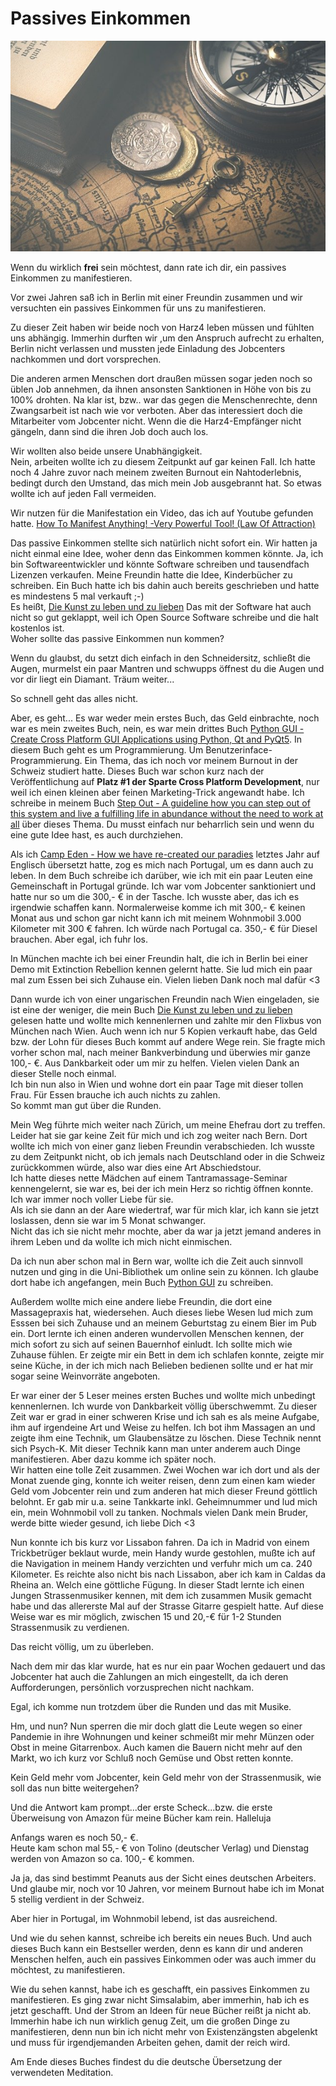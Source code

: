 # Passives Einkommen

![map](../images/map.png "map")

Wenn du wirklich **frei** sein möchtest, dann rate ich dir, ein passives Einkommen zu manifestieren.  

Vor zwei Jahren saß ich in Berlin mit einer Freundin zusammen und wir versuchten ein passives Einkommen für uns zu manifestieren.  

Zu dieser Zeit haben wir beide noch von Harz4 leben müssen und fühlten uns abhängig. Immerhin durften wir ,um den Anspruch aufrecht zu erhalten, Berlin nicht verlassen und mussten jede Einladung des Jobcenters nachkommen und dort vorsprechen.  

Die anderen armen Menschen dort draußen müssen sogar jeden noch so üblen Job annehmen, da ihnen ansonsten Sanktionen in Höhe von bis zu 100% drohten. Na klar ist, bzw.. war das gegen die Menschenrechte, denn Zwangsarbeit ist nach wie vor verboten. Aber das interessiert doch die Mitarbeiter vom Jobcenter nicht. Wenn die die Harz4-Empfänger nicht gängeln, dann sind die ihren Job doch auch los.  

Wir wollten also beide unsere Unabhängigkeit.  
Nein, arbeiten wollte ich zu diesem Zeitpunkt auf gar keinen Fall. Ich hatte noch 4 Jahre zuvor nach meinem zweiten Burnout ein Nahtoderlebnis, bedingt durch den Umstand, das mich mein Job ausgebrannt hat. So etwas wollte ich auf jeden Fall vermeiden.

Wir nutzen für die Manifestation ein Video, das ich auf Youtube gefunden hatte.
[How To Manifest Anything! -Very Powerful Tool! (Law Of Attraction)](https://youtu.be/fKV8_5h3P_I)  

Das passive Einkommen stellte sich natürlich nicht sofort ein. Wir hatten ja nicht einmal eine Idee, woher denn das Einkommen kommen könnte. Ja, ich bin Softwareentwickler und könnte Software schreiben und tausendfach Lizenzen verkaufen. Meine Freundin hatte die Idee, Kinderbücher zu schreiben. Ein Buch hatte ich bis dahin auch bereits geschrieben und hatte es mindestens 5 mal verkauft ;-)  
Es heißt, [Die Kunst zu leben und zu lieben](https://kdp.amazon.com/amazon-dp-action/de/dualbookshelf.marketplacelink/B079QC1NCY)
Das mit der Software hat auch nicht so gut geklappt, weil ich Open Source Software schreibe und die halt kostenlos ist.  
Woher sollte das passive Einkommen nun kommen?  

Wenn du glaubst, du setzt dich einfach in den Schneidersitz, schließt die Augen, murmelst ein paar Mantren und schwupps öffnest du die Augen und vor dir liegt ein Diamant. Träum weiter...  

So schnell geht das alles nicht.

Aber, es geht...
Es war weder mein erstes Buch, das Geld einbrachte, noch war es mein zweites Buch, nein, es war mein drittes Buch [Python GUI - Create Cross Platform GUI Applications using Python, Qt and PyQt5](https://kdp.amazon.com/amazon-dp-action/de/dualbookshelf.marketplacelink/B088FWNFQP). In diesem Buch geht es um Programmierung. Um Benutzerinface-Programmierung. Ein Thema, das ich noch vor meinem Burnout in der Schweiz studiert hatte. Dieses Buch war schon kurz nach der Veröffentlichung auf **Platz #1 der Sparte Cross Platform Development**, nur weil ich einen kleinen aber feinen Marketing-Trick angewandt habe. Ich schreibe in meinem Buch [Step Out - A guideline how you can step out of this system and live a fulfilling life in abundance without the need to work at all](https://kdp.amazon.com/amazon-dp-action/de/dualbookshelf.marketplacelink/B086C8Z9MY) über dieses Thema.
Du musst einfach nur beharrlich sein und wenn du eine gute Idee hast, es auch durchziehen.  

Als ich [Camp Eden - How we have re-created our paradies](https://kdp.amazon.com/amazon-dp-action/de/dualbookshelf.marketplacelink/B086C8MTP3) letztes Jahr auf Englisch übersetzt hatte, zog es mich nach Portugal, um es dann auch zu leben. In dem Buch schreibe ich darüber, wie ich mit ein paar Leuten eine Gemeinschaft in Portugal gründe. Ich war vom Jobcenter sanktioniert und hatte nur so um die 300,- € in der Tasche. Ich wusste aber, das ich es irgendwie schaffen kann. Normalerweise komme ich mit 300,- € keinen Monat aus und schon gar nicht kann ich mit meinem Wohnmobil 3.000 Kilometer mit 300 € fahren. Ich würde nach Portugal ca. 350,- € für Diesel brauchen. Aber egal, ich fuhr los.

In München machte ich bei einer Freundin halt, die ich in Berlin bei einer Demo mit Extinction Rebellion kennen gelernt hatte. Sie lud mich ein paar mal zum Essen bei sich Zuhause ein.
Vielen lieben Dank noch mal dafür <3

Dann wurde ich von einer ungarischen Freundin nach Wien eingeladen, sie ist eine der weniger, die mein Buch [Die Kunst zu leben und zu lieben](https://kdp.amazon.com/amazon-dp-action/de/dualbookshelf.marketplacelink/B079QC1NCY) gelesen hatte und wollte mich kennenlernen und zahlte mir den Flixbus von München nach Wien. Auch wenn ich nur 5 Kopien verkauft habe, das Geld bzw. der Lohn für dieses Buch kommt auf andere Wege rein. Sie fragte mich vorher schon mal, nach meiner Bankverbindung und überwies mir ganze 100,- €. Aus Dankbarkeit oder um mir zu helfen.
Vielen vielen Dank an dieser Stelle noch einmal.  
Ich bin nun also in Wien und wohne dort ein paar Tage mit dieser tollen Frau. Für Essen brauche ich auch nichts zu zahlen.  
So kommt man gut über die Runden.  

Mein Weg führte mich weiter nach Zürich, um meine Ehefrau dort zu treffen. Leider hat sie gar keine Zeit für mich und ich zog weiter nach Bern. Dort wollte ich mich von einer ganz lieben Freundin verabschieden. Ich wusste zu dem Zeitpunkt nicht, ob ich jemals nach Deutschland oder in die Schweiz zurückkommen würde, also war dies eine Art Abschiedstour.  
Ich hatte dieses nette Mädchen auf einem Tantramassage-Seminar kennengelernt, sie war es, bei der ich mein Herz so richtig öffnen konnte. Ich war immer noch voller Liebe für sie.  
Als ich sie dann an der Aare wiedertraf, war für mich klar, ich kann sie jetzt loslassen, denn sie war im 5 Monat schwanger.  
Nicht das ich sie nicht mehr mochte, aber da war ja jetzt jemand anderes in ihrem Leben und da wollte ich mich nicht einmischen.  

Da ich nun aber schon mal in Bern war, wollte ich die Zeit auch sinnvoll nutzen und ging in die Uni-Bibliothek um online sein zu können. Ich glaube dort habe ich angefangen, mein Buch [Python GUI](https://kdp.amazon.com/amazon-dp-action/de/dualbookshelf.marketplacelink/B07VT6LVCB) zu schreiben.  

Außerdem wollte mich eine andere liebe Freundin, die dort eine Massagepraxis hat, wiedersehen. Auch dieses liebe Wesen lud mich zum Esssen bei sich Zuhause und an meinem Geburtstag zu einem Bier im Pub ein. Dort lernte ich einen anderen wundervollen Menschen kennen, der mich sofort zu sich auf seinen Bauernhof einludt. Ich sollte mich wie Zuhause fühlen. Er zeigte mir ein Bett in dem ich schlafen konnte, zeigte mir seine Küche, in der ich mich nach Belieben bedienen sollte und er hat mir sogar seine Weinvorräte angeboten.  

Er war einer der 5 Leser meines ersten Buches und wollte mich unbedingt kennenlernen. Ich wurde von Dankbarkeit völlig überschwemmt. Zu dieser Zeit war er grad in einer schweren Krise und ich sah es als meine Aufgabe, ihm auf irgendeine Art und Weise zu helfen. Ich bot ihm Massagen an und zeigte ihm eine Technik, um Glaubensätze zu löschen. Diese Technik nennt sich Psych-K. Mit dieser Technik kann man unter anderem auch Dinge manifestieren. Aber dazu komme ich später noch.  
Wir hatten eine tolle Zeit zusammen. Zwei Wochen war ich dort und als der Monat zuende ging, konnte ich weiter reisen, denn zum einen kam wieder Geld vom Jobcenter rein und zum anderen hat mich dieser Freund göttlich belohnt. Er gab mir u.a. seine Tankkarte inkl. Geheimnummer und lud mich ein, mein Wohnmobil voll zu tanken.
Nochmals vielen Dank mein Bruder, werde bitte wieder gesund, ich liebe Dich <3

Nun konnte ich bis kurz vor Lissabon fahren. Da ich in Madrid von einem Trickbetrüger beklaut wurde, mein Handy wurde gestohlen, mußte ich auf die Navigation in meinem Handy verzichten und verfuhr mich um ca. 240 Kilometer. Es reichte also nicht bis nach Lissabon, aber ich kam in Caldas da Rheina an. Welch eine göttliche Fügung. In dieser Stadt lernte ich einen Jungen Strassenmusiker kennen, mit dem ich zusammen Musik gemacht habe und das allererste Mal auf der Strasse Gitarre gespielt hatte. Auf diese Weise war es mir möglich, zwischen 15 und 20,-€ für 1-2 Stunden Strassenmusik zu verdienen.  

Das reicht völlig, um zu überleben.

Nach dem mir das klar wurde, hat es nur ein paar Wochen gedauert und das Jobcenter hat auch die Zahlungen an mich eingestellt, da ich deren Aufforderungen, persönlich vorzusprechen nicht nachkam.  

Egal, ich komme nun trotzdem über die Runden und das mit Musike.

Hm, und nun?
Nun sperren die mir doch glatt die Leute wegen so einer Pandemie in ihre Wohnungen und keiner schmeißt mir mehr Münzen oder Obst in meine Gitarrenbox. Auch kamen die Bauern nicht mehr auf den Markt, wo ich kurz vor Schluß noch Gemüse und Obst retten konnte.

Kein Geld mehr vom Jobcenter, kein Geld mehr von der Strassenmusik, wie soll das nun bitte weitergehen?

Und die Antwort kam prompt...der erste Scheck...bzw. die erste Überweisung von Amazon für meine Bücher kam rein.
Halleluja

Anfangs waren es noch 50,- €.  
Heute kam schon mal 55,- € von Tolino (deutscher Verlag) und Dienstag werden von Amazon so ca. 100,- € kommen.  

Ja ja, das sind bestimmt Peanuts aus der Sicht eines deutschen Arbeiters. Und glaube mir, noch vor 10 Jahren, vor meinem Burnout habe ich im Monat 5 stellig verdient in der Schweiz.  

Aber hier in Portugal, im Wohnmobil lebend, ist das ausreichend.  

Und wie du sehen kannst, schreibe ich bereits ein neues Buch. Und auch dieses Buch kann ein Bestseller werden, denn es kann dir und anderen Menschen helfen, auch ein passives Einkommen oder was auch immer du möchtest, zu manifestieren.  

Wie du sehen kannst, habe ich es geschafft, ein passives Einkommen zu manifestieren. Es ging zwar nicht Simsalabim, aber immerhin, hab ich es jetzt geschafft. Und der Strom an Ideen für neue Bücher reißt ja nicht ab. Immerhin habe ich nun wirklich genug Zeit, um die großen Dinge zu manifestieren, denn nun bin ich nicht mehr von Existenzängsten abgelenkt und muss für irgendjemanden Arbeiten gehen, damit der reich wird.
 
Am Ende dieses Buches findest du die deutsche Übersetzung der verwendeten Meditation.

